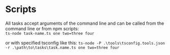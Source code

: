 # Scripts

All tasks accept arguments of the command line and can be called from the command line or from npm scripts:  
`ts-node task-name.ts one two=three four`

or with specified tsconfig like this:
`ts-node -P .\tools\tsconfig.tools.json -r .\path\to\tasks\task.name.ts one two=three four`
